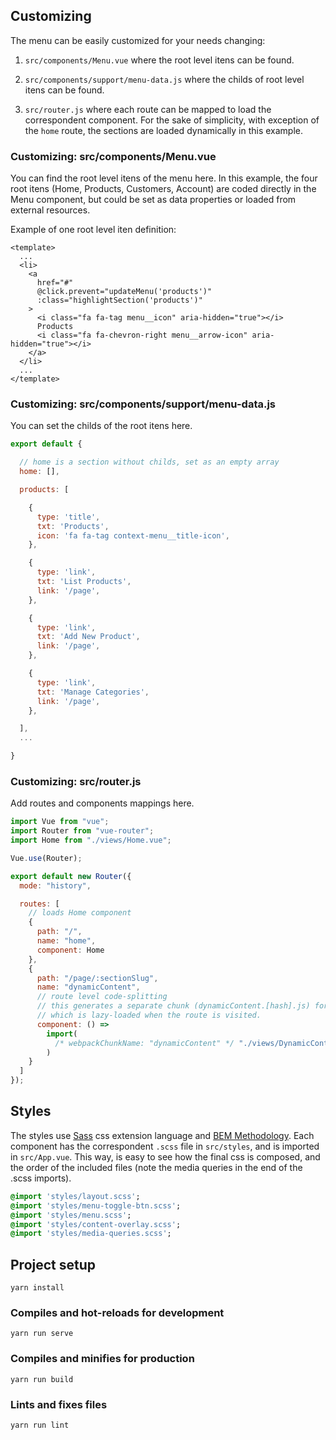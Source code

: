 ## Customizing

The menu can be easily customized for your needs changing:

1. `src/components/Menu.vue` where the root level itens can be found.

2. `src/components/support/menu-data.js` where the childs of root level itens can be found.

3. `src/router.js` where each route can be mapped to load the correspondent component. For the sake of simplicity, with exception of the `home` route, the sections are loaded dynamically in this example.

### Customizing: src/components/Menu.vue

You can find the root level itens of the menu here. In this example, the four root itens (Home, Products, Customers, Account) are coded directly in the Menu component, but could be set as data properties or loaded from external resources.

Example of one root level iten definition:

```vue
<template>
  ...
  <li>
    <a
      href="#"
      @click.prevent="updateMenu('products')"
      :class="highlightSection('products')"
    >
      <i class="fa fa-tag menu__icon" aria-hidden="true"></i>
      Products
      <i class="fa fa-chevron-right menu__arrow-icon" aria-hidden="true"></i>
    </a>
  </li>
  ...
</template>
```

### Customizing: src/components/support/menu-data.js

You can set the childs of the root itens here.

```javascript
export default {

  // home is a section without childs, set as an empty array
  home: [],

  products: [

    {
      type: 'title',
      txt: 'Products',
      icon: 'fa fa-tag context-menu__title-icon',
    },

    {
      type: 'link',
      txt: 'List Products',
      link: '/page',
    },

    {
      type: 'link',
      txt: 'Add New Product',
      link: '/page',
    },

    {
      type: 'link',
      txt: 'Manage Categories',
      link: '/page',
    },

  ],
  ...

}
```

### Customizing: src/router.js

Add routes and components mappings here.

```javascript
import Vue from "vue";
import Router from "vue-router";
import Home from "./views/Home.vue";

Vue.use(Router);

export default new Router({
  mode: "history",

  routes: [
    // loads Home component
    {
      path: "/",
      name: "home",
      component: Home
    },
    {
      path: "/page/:sectionSlug",
      name: "dynamicContent",
      // route level code-splitting
      // this generates a separate chunk (dynamicContent.[hash].js) for this route
      // which is lazy-loaded when the route is visited.
      component: () =>
        import(
          /* webpackChunkName: "dynamicContent" */ "./views/DynamicContent.vue"
        )
    }
  ]
});
```

## Styles

The styles use [Sass](http://sass-lang.com/) css extension language and [BEM Methodology](http://getbem.com/). Each component has the correspondent `.scss` file in `src/styles`, and is imported in `src/App.vue`. This way, is easy to see how the final css is composed, and the order of the included files (note the media queries in the end of the .scss imports).

```sass
@import 'styles/layout.scss';
@import 'styles/menu-toggle-btn.scss';
@import 'styles/menu.scss';
@import 'styles/content-overlay.scss';
@import 'styles/media-queries.scss';
```

## Project setup

```
yarn install
```

### Compiles and hot-reloads for development

```
yarn run serve
```

### Compiles and minifies for production

```
yarn run build
```

### Lints and fixes files

```
yarn run lint
```

